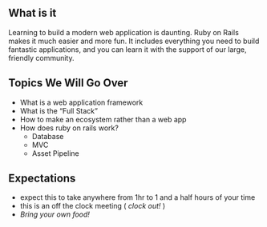 ## What is it
Learning to build a modern web application is daunting. Ruby on Rails makes it much easier and more fun. It includes everything you need to build fantastic applications, and you can learn it with the support of our large, friendly community.

## Topics We Will Go Over
- What is a web application framework
- What is the “Full Stack”
- How to make an ecosystem rather than a web app
- How does ruby on rails work?
	- Database
	- MVC
	- Asset Pipeline

## Expectations
- expect this to take anywhere from 1hr to 1 and a half hours of your time
- this is an off the clock meeting ( *clock out!* )
- *Bring your own food!*
